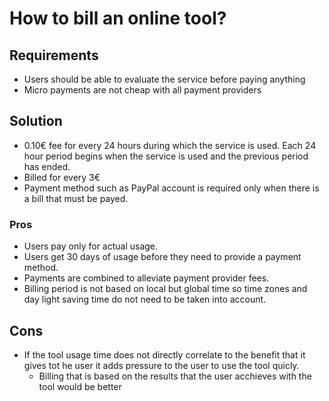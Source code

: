 # How to bill an online tool?

## Requirements

* Users should be able to evaluate the service before paying anything
* Micro payments are not cheap with all payment providers

## Solution

* 0.10€ fee for every 24 hours during which the service is used. Each 24 hour period begins when the service is used and the previous period has ended.
* Billed for every 3€
* Payment method such as PayPal account is required only when there is a bill that must be payed.

### Pros

* Users pay only for actual usage.
* Users get 30 days of usage before they need to provide a payment method.
* Payments are combined to alleviate payment provider fees.
* Billing period is not based on local but global time so time zones and day light saving time do not need to be taken into account.

## Cons

* If the tool usage time does not directly correlate to the benefit that it gives tot he user it adds pressure to the user to use the tool quicly.
  * Billing that is based on the results that the user acchieves with the tool would be better
